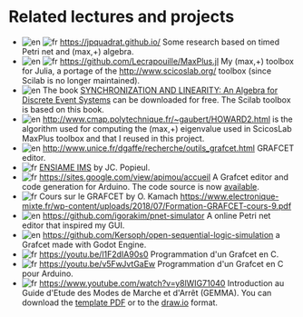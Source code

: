 # Related lectures and projects

- ![en](https://lecrapouille.github.io/icons/en.png) ![fr](https://lecrapouille.github.io/icons/fr.png) https://jpquadrat.github.io/ Some research based on timed Petri net and (max,+) algebra.
- ![en](https://lecrapouille.github.io/icons/en.png) ![fr](https://lecrapouille.github.io/icons/fr.png) https://github.com/Lecrapouille/MaxPlus.jl My (max,+) toolbox for Julia, a portage of the http://www.scicoslab.org/ toolbox (since Scilab is no longer maintained).
- ![en](https://lecrapouille.github.io/icons/en.png) The book [SYNCHRONIZATION AND LINEARITY: An Algebra for Discrete Event Systems](https://www.rocq.inria.fr/metalau/cohen/SED/book-online.html) can be downloaded for free. The Scilab toolbox is based on this book.
- ![en](https://lecrapouille.github.io/icons/en.png) http://www.cmap.polytechnique.fr/~gaubert/HOWARD2.html is the algorithm used for computing the (max,+) eigenvalue used in ScicosLab MaxPlus toolbox and that I reused in this project.
- ![en](https://lecrapouille.github.io/icons/en.png) http://www.unice.fr/dgaffe/recherche/outils_grafcet.html GRAFCET editor.
- ![fr](https://lecrapouille.github.io/icons/fr.png) [ENSIAME IMS](https://www.fichier-pdf.fr/2014/06/16/cours-api-ims-2014-v1/) by JC. Popieul.
- ![fr](https://lecrapouille.github.io/icons/fr.png) https://sites.google.com/view/apimou/accueil A Grafcet editor and code
  generation for Arduino. The code source is now [available](https://sites.google.com/view/apimou/sources?authuser=0).
- ![fr](https://lecrapouille.github.io/icons/fr.png) Cours sur le GRAFCET by O. Kamach
  https://www.electronique-mixte.fr/wp-content/uploads/2018/07/Formation-GRAFCET-cours-9.pdf
- ![en](https://lecrapouille.github.io/icons/en.png) https://github.com/igorakim/pnet-simulator A online Petri net editor that
  inspired my GUI.
- ![en](https://lecrapouille.github.io/icons/en.png) https://github.com/Kersoph/open-sequential-logic-simulation a Grafcet made
  with Godot Engine.
- ![fr](https://lecrapouille.github.io/icons/fr.png) https://youtu.be/l1F2dIA90s0 Programmation d'un Grafcet en C.
- ![fr](https://lecrapouille.github.io/icons/fr.png) https://youtu.be/v5FwJvtGaEw Programmation d'un Grafcet en C pour Arduino.
- ![fr](https://lecrapouille.github.io/icons/fr.png) https://www.youtube.com/watch?v=y8lWIG71040 Introduction au Guide d'Etude des Modes de Marche et d'Arrêt (GEMMA). You can download the [template PDF](../data/GEMMA.pdf) or to the [draw.io](../data/GEMMA.drawio) format.
